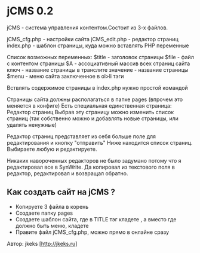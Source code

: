 # jCMS 0.2

jCMS - система управления контентом.Состоит из 3-х файлов.

jCMS_cfg.php  - настройки сайта
jCMS_edit.php - редактор страниц
index.php     - шаблон страницы, куда можно вставлять PHP переменные

Список возможных переменных:
$title  - заголовок страницы
$file   - файл с контентом страницы
$A      - ассоциативный массив всех страниц сайта
  ключ      - название страницы в транслите
  значение  - название страницы
$menu   - меню сайта заключенное в ol>li тэги

Вствлять содержимое страницы в index.php нужно простой командой
<?php require_once($file); ?>

Страницы сайта должны располагаться в папке pages (впрочем это меняется в конфиге)
Есть специальная единственная страница: Редактор страниц
Выбрав эту страницу можно изменить список страниц (так собственно можно и добавлять новые страницы, или удалять ненужные)

Редактор страниц представляет из себя больше поле для редактирования и кнопку "отправить"
Ниже находится список страниц. Выбираете любую и редактируете.

Никаких навороченных редакторов не было задумано потому что я редактировал все в SynWrite. Да копировал из текстового поля в редактор, редактировал и возвращал обратно.

## Как создать сайт на jCMS ?
* Копируете 3 файла в корень
* Создаете папку pages
* Создаете шаблон сайта, где в TITLE тэг кладете <?=$title?>, а вместо где должно быть меню, кладете <?=$title?> 
* Правите файл jCMS_cfg.php, можно прямо в онлайне сразу


Автор: jkeks [http://jkeks.ru]
